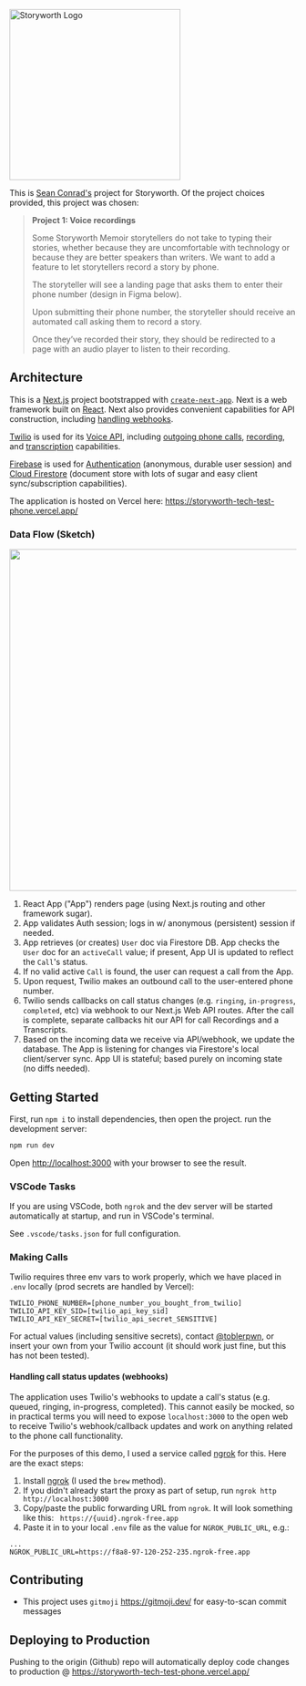 <p align="left">
  <img src="https://storyworth-tech-test-phone.vercel.app/assets/laptop-typing.png" alt="Storyworth Logo" width="300" />
</p>

This is [Sean Conrad's](https://www.linkedin.com/in/seanconrad83) project for Storyworth. Of the project choices provided, this project was chosen:

> **Project 1: Voice recordings**
>
> Some Storyworth Memoir storytellers do not take to typing their stories, whether because they are uncomfortable with technology or because they are better speakers than writers. We want to add a feature to let storytellers record a story by phone.
>
> The storyteller will see a landing page that asks them to enter their phone number (design in Figma below).
>
> Upon submitting their phone number, the storyteller should receive an automated call asking them to record a story.
>
> Once they’ve recorded their story, they should be redirected to a page with an audio player to listen to their recording.

## Architecture

This is a [Next.js](https://nextjs.org) project bootstrapped with [`create-next-app`](https://nextjs.org/docs/app/api-reference/cli/create-next-app). Next is a web framework built on [React](https://react.dev/). Next also provides convenient capabilities for API construction, including [handling webhooks](https://nextjs.org/docs/app/building-your-application/routing/route-handlers#webhooks).

[Twilio](https://twilio.com) is used for its [Voice API](https://www.twilio.com/docs/voice), including [outgoing phone calls](https://www.twilio.com/docs/voice/tutorials/how-to-make-outbound-phone-calls), [recording](https://www.twilio.com/docs/voice/tutorials/how-to-record-phone-calls), and [transcription](https://www.twilio.com/docs/voice/api/recording-transcription) capabilities.

[Firebase](https://firebase.google.com/) is used for [Authentication](https://firebase.google.com/docs/auth) (anonymous, durable user session) and [Cloud Firestore](https://firebase.google.com/docs/firestore) (document store with lots of sugar and easy client sync/subscription capabilities).

The application is hosted on Vercel here: https://storyworth-tech-test-phone.vercel.app/

### Data Flow (Sketch)

<img src="https://github.com/user-attachments/assets/b8be6f19-49de-4a78-8cc8-6c6899f5d1f0" width=600>

1. React App ("App") renders page (using Next.js routing and other framework sugar).
2. App validates Auth session; logs in w/ anonymous (persistent) session if needed.
3. App retrieves (or creates) `User` doc via Firestore DB. App checks the `User` doc for an `activeCall` value; if present, App UI is updated to reflect the `Call`'s status.
4. If no valid active `Call` is found, the user can request a call from the App.
5. Upon request, Twilio makes an outbound call to the user-entered phone number.
6. Twilio sends callbacks on call status changes (e.g. `ringing`, `in-progress`, `completed`, etc) via webhook to our Next.js Web API routes. After the call is complete, separate callbacks hit our API for call Recordings and a Transcripts.
7. Based on the incoming data we receive via API/webhook, we update the database. The App is listening for changes via Firestore's local client/server sync. App UI is stateful; based purely on incoming state (no diffs needed).

## Getting Started

First, run `npm i` to install dependencies, then open the project. run the development server:

```bash
npm run dev
```

Open [http://localhost:3000](http://localhost:3000) with your browser to see the result.

### VSCode Tasks

If you are using VSCode, both `ngrok` and the dev server will be started automatically at startup, and run in VSCode's terminal.

See `.vscode/tasks.json` for full configuration.

### Making Calls

Twilio requires three env vars to work properly, which we have placed in `.env` locally (prod secrets are handled by Vercel):

```env
TWILIO_PHONE_NUMBER=[phone_number_you_bought_from_twilio]
TWILIO_API_KEY_SID=[twilio_api_key_sid]
TWILIO_API_KEY_SECRET=[twilio_api_secret_SENSITIVE]
```

For actual values (including sensitive secrets), contact [@toblerpwn](https://github.com/toblerpwn), or insert your own from your Twilio account (it should work just fine, but this has not been tested).

#### Handling call status updates (webhooks)

The application uses Twilio's webhooks to update a call's status (e.g. queued, ringing, in-progress, completed). This cannot easily be mocked, so in practical terms you will need to expose `localhost:3000` to the open web to receive Twilio's webhook/callback updates and work on anything related to the phone call functionality.

For the purposes of this demo, I used a service called [ngrok](https://ngrok.com/) for this. Here are the exact steps:

1. Install [ngrok](https://ngrok.com/) (I used the `brew` method).
2. If you didn't already start the proxy as part of setup, run `ngrok http http://localhost:3000`
3. Copy/paste the public forwarding URL from `ngrok`. It will look something like this: ` https://{uuid}.ngrok-free.app`
4. Paste it in to your local `.env` file as the value for `NGROK_PUBLIC_URL`, e.g.:

```.env
...
NGROK_PUBLIC_URL=https://f8a8-97-120-252-235.ngrok-free.app
```

## Contributing

- This project uses `gitmoji` https://gitmoji.dev/ for easy-to-scan commit messages

## Deploying to Production

Pushing to the origin (Github) repo will automatically deploy code changes to production @ https://storyworth-tech-test-phone.vercel.app/
